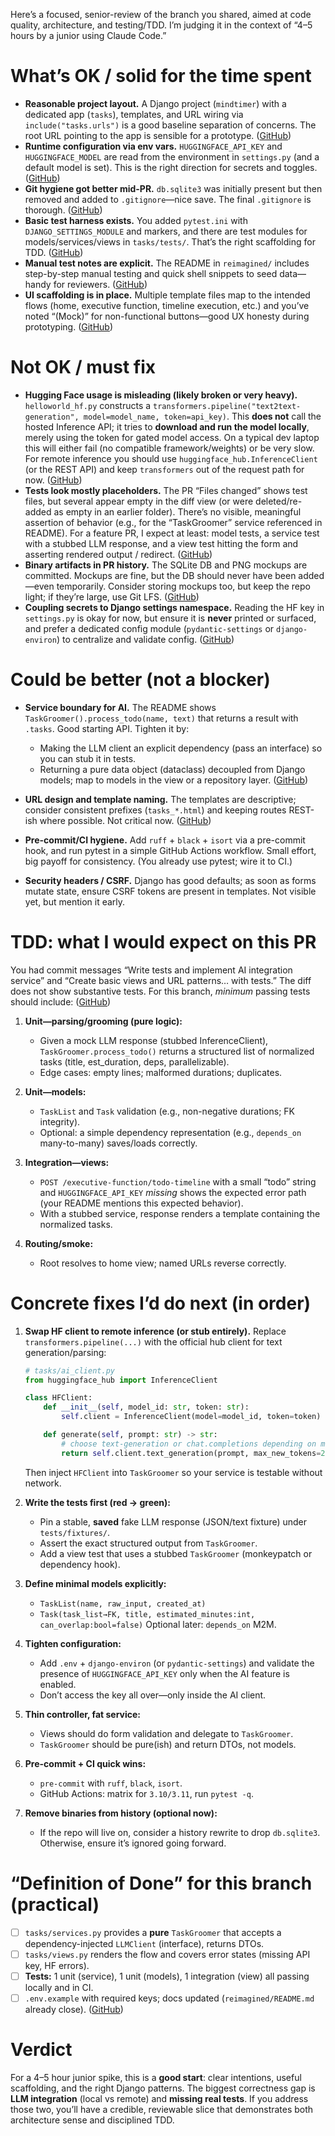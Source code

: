 Here’s a focused, senior-review of the branch you shared, aimed at code quality, architecture, and testing/TDD. I’m judging it in the context of “4–5 hours by a junior using Claude Code.”

# What’s OK / solid for the time spent

* **Reasonable project layout.** A Django project (`mindtimer`) with a dedicated app (`tasks`), templates, and URL wiring via `include("tasks.urls")` is a good baseline separation of concerns. The root URL pointing to the app is sensible for a prototype. ([GitHub][1])
* **Runtime configuration via env vars.** `HUGGINGFACE_API_KEY` and `HUGGINGFACE_MODEL` are read from the environment in `settings.py` (and a default model is set). This is the right direction for secrets and toggles. ([GitHub][1])
* **Git hygiene got better mid-PR.** `db.sqlite3` was initially present but then removed and added to `.gitignore`—nice save. The final `.gitignore` is thorough. ([GitHub][1])
* **Basic test harness exists.** You added `pytest.ini` with `DJANGO_SETTINGS_MODULE` and markers, and there are test modules for models/services/views in `tasks/tests/`. That’s the right scaffolding for TDD. ([GitHub][1])
* **Manual test notes are explicit.** The README in `reimagined/` includes step-by-step manual testing and quick shell snippets to seed data—handy for reviewers. ([GitHub][1])
* **UI scaffolding is in place.** Multiple template files map to the intended flows (home, executive function, timeline execution, etc.) and you’ve noted “(Mock)” for non-functional buttons—good UX honesty during prototyping. ([GitHub][1])

# Not OK / must fix

* **Hugging Face usage is misleading (likely broken or very heavy).**
  `helloworld_hf.py` constructs a `transformers.pipeline("text2text-generation", model=model_name, token=api_key)`. This **does not** call the hosted Inference API; it tries to **download and run the model locally**, merely using the token for gated model access. On a typical dev laptop this will either fail (no compatible framework/weights) or be very slow. For remote inference you should use `huggingface_hub.InferenceClient` (or the REST API) and keep `transformers` out of the request path for now. ([GitHub][1])
* **Tests look mostly placeholders.** The PR “Files changed” shows test files, but several appear empty in the diff view (or were deleted/re-added as empty in an earlier folder). There’s no visible, meaningful assertion of behavior (e.g., for the “TaskGroomer” service referenced in README). For a feature PR, I expect at least: model tests, a service test with a stubbed LLM response, and a view test hitting the form and asserting rendered output / redirect. ([GitHub][1])
* **Binary artifacts in PR history.** The SQLite DB and PNG mockups are committed. Mockups are fine, but the DB should never have been added—even temporarily. Consider storing mockups too, but keep the repo light; if they’re large, use Git LFS. ([GitHub][1])
* **Coupling secrets to Django settings namespace.** Reading the HF key in `settings.py` is okay for now, but ensure it is **never** printed or surfaced, and prefer a dedicated config module (`pydantic-settings` or `django-environ`) to centralize and validate config. ([GitHub][1])

# Could be better (not a blocker)

* **Service boundary for AI.** The README shows `TaskGroomer().process_todo(name, text)` that returns a result with `.tasks`. Good starting API. Tighten it by:

  * Making the LLM client an explicit dependency (pass an interface) so you can stub it in tests.
  * Returning a pure data object (dataclass) decoupled from Django models; map to models in the view or a repository layer. ([GitHub][1])
* **URL design and template naming.** The templates are descriptive; consider consistent prefixes (`tasks_*.html`) and keeping routes REST-ish where possible. Not critical now. ([GitHub][1])
* **Pre-commit/CI hygiene.** Add `ruff` + `black` + `isort` via a pre-commit hook, and run pytest in a simple GitHub Actions workflow. Small effort, big payoff for consistency. (You already use pytest; wire it to CI.)
* **Security headers / CSRF.** Django has good defaults; as soon as forms mutate state, ensure CSRF tokens are present in templates. Not visible yet, but mention it early.

# TDD: what I would expect on this PR

You had commit messages “Write tests and implement AI integration service” and “Create basic views and URL patterns… with tests.” The diff does not show substantive tests. For this branch, *minimum* passing tests should include: ([GitHub][2])

1. **Unit—parsing/grooming (pure logic):**

   * Given a mock LLM response (stubbed InferenceClient), `TaskGroomer.process_todo()` returns a structured list of normalized tasks (title, est\_duration, deps, parallelizable).
   * Edge cases: empty lines; malformed durations; duplicates.

2. **Unit—models:**

   * `TaskList` and `Task` validation (e.g., non-negative durations; FK integrity).
   * Optional: a simple dependency representation (e.g., `depends_on` many-to-many) saves/loads correctly.

3. **Integration—views:**

   * `POST /executive-function/todo-timeline` with a small “todo” string and `HUGGINGFACE_API_KEY` *missing* shows the expected error path (your README mentions this expected behavior).
   * With a stubbed service, response renders a template containing the normalized tasks.

4. **Routing/smoke:**

   * Root resolves to home view; named URLs reverse correctly.

# Concrete fixes I’d do next (in order)

1. **Swap HF client to remote inference (or stub entirely).**
   Replace `transformers.pipeline(...)` with the official hub client for text generation/parsing:

   ```python
   # tasks/ai_client.py
   from huggingface_hub import InferenceClient

   class HFClient:
       def __init__(self, model_id: str, token: str):
           self.client = InferenceClient(model=model_id, token=token)

       def generate(self, prompt: str) -> str:
           # choose text-generation or chat.completions depending on model
           return self.client.text_generation(prompt, max_new_tokens=256)
   ```

   Then inject `HFClient` into `TaskGroomer` so your service is testable without network.

2. **Write the tests first (red → green):**

   * Pin a stable, **saved** fake LLM response (JSON/text fixture) under `tests/fixtures/`.
   * Assert the exact structured output from `TaskGroomer`.
   * Add a view test that uses a stubbed `TaskGroomer` (monkeypatch or dependency hook).

3. **Define minimal models explicitly:**

   * `TaskList(name, raw_input, created_at)`
   * `Task(task_list→FK, title, estimated_minutes:int, can_overlap:bool=false)`
     Optional later: `depends_on` M2M.

4. **Tighten configuration:**

   * Add `.env` + `django-environ` (or `pydantic-settings`) and validate the presence of `HUGGINGFACE_API_KEY` only when the AI feature is enabled.
   * Don’t access the key all over—only inside the AI client.

5. **Thin controller, fat service:**

   * Views should do form validation and delegate to `TaskGroomer`.
   * `TaskGroomer` should be pure(ish) and return DTOs, not models.

6. **Pre-commit + CI quick wins:**

   * `pre-commit` with `ruff`, `black`, `isort`.
   * GitHub Actions: matrix for `3.10/3.11`, run `pytest -q`.

7. **Remove binaries from history (optional now):**

   * If the repo will live on, consider a history rewrite to drop `db.sqlite3`. Otherwise, ensure it’s ignored going forward.

# “Definition of Done” for this branch (practical)

* [ ] `tasks/services.py` provides a **pure** `TaskGroomer` that accepts a dependency-injected `LLMClient` (interface), returns DTOs.
* [ ] `tasks/views.py` renders the flow and covers error states (missing API key, HF errors).
* [ ] **Tests:** 1 unit (service), 1 unit (models), 1 integration (view) all passing locally and in CI.
* [ ] `.env.example` with required keys; docs updated (`reimagined/README.md` already close). ([GitHub][1])

# Verdict

For a 4–5 hour junior spike, this is a **good start**: clear intentions, useful scaffolding, and the right Django patterns. The biggest correctness gap is **LLM integration** (local vs remote) and **missing real tests**. If you address those two, you’ll have a credible, reviewable slice that demonstrates both architecture sense and disciplined TDD.

[1]: https://github.com/AnyelaDev/Tech_assessment/pull/4/files "2 UI basic navigation by AnyelaDev · Pull Request #4 · AnyelaDev/Tech_assessment · GitHub"
[2]: https://github.com/AnyelaDev/Tech_assessment/pull/4 "2 UI basic navigation by AnyelaDev · Pull Request #4 · AnyelaDev/Tech_assessment · GitHub"
